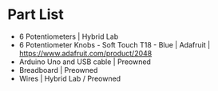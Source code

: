 # Part List

* 6 Potentiometers | Hybrid Lab
* 6 Potentiometer Knobs - Soft Touch T18 - Blue | Adafruit | https://www.adafruit.com/product/2048
* Arduino Uno and USB cable |  Preowned
* Breadboard | Preowned
* Wires | Hybrid Lab / Preowned
